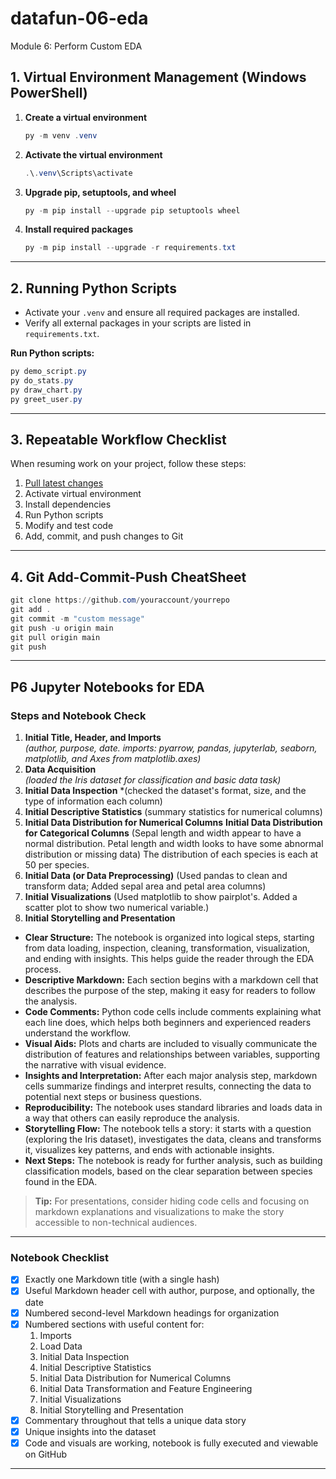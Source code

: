 # datafun-06-eda
Module 6: Perform Custom EDA

## 1. Virtual Environment Management (Windows PowerShell)

1. **Create a virtual environment**
   ```powershell
   py -m venv .venv
   ```

2. **Activate the virtual environment**
   ```powershell
   .\.venv\Scripts\activate
   ```

3. **Upgrade pip, setuptools, and wheel**
   ```powershell
   py -m pip install --upgrade pip setuptools wheel
   ```

4. **Install required packages**
   ```powershell
   py -m pip install --upgrade -r requirements.txt
   ```

---

## 2. Running Python Scripts

- Activate your `.venv` and ensure all required packages are installed.
- Verify all external packages in your scripts are listed in `requirements.txt`.

**Run Python scripts:**
```powershell
py demo_script.py
py do_stats.py
py draw_chart.py
py greet_user.py
```

---

## 3. Repeatable Workflow Checklist

When resuming work on your project, follow these steps:

1. [Pull latest changes](https://github.com/denisecase/pro-analytics-01/tree/main/03-repeatable-workflow)
2. Activate virtual environment
3. Install dependencies
4. Run Python scripts
5. Modify and test code
6. Add, commit, and push changes to Git

---

## 4. Git Add-Commit-Push CheatSheet

```powershell
git clone https://github.com/youraccount/yourrepo
git add .
git commit -m "custom message"
git push -u origin main
git pull origin main
git push
```

---

## P6 Jupyter Notebooks for EDA

### Steps and Notebook Check

1. **Initial Title, Header, and Imports**  
   *(author, purpose, date.  imports: pyarrow, pandas, jupyterlab, seaborn, matplotlib, and Axes from matplotlib.axes)*
2. **Data Acquisition**  
   *(loaded the Iris dataset for classification and basic data task)*
3. **Initial Data Inspection**
   *(checked the dataset's format, size, and the type of information each column)
4. **Initial Descriptive Statistics**
   (summary statistics for numerical columns)
5. **Initial Data Distribution for Numerical Columns**
   **Initial Data Distribution for Categorical Columns**
   (Sepal length and width appear to have a normal distribution. Petal length and width looks to have some abnormal distribution or missing data)
   The distribution of each species is each at 50 per species.
6. **Initial Data (or Data Preprocessing)**
   (Used pandas to clean and transform data; Added sepal area and petal area columns)
7. **Initial Visualizations**
   (Used matplotlib to show pairplot's.  Added a scatter plot to show two numerical variable.)
8. **Initial Storytelling and Presentation**

- **Clear Structure:** The notebook is organized into logical steps, starting from data loading, inspection, cleaning, transformation, visualization, and ending with insights. This helps guide the reader through the EDA process.
- **Descriptive Markdown:** Each section begins with a markdown cell that describes the purpose of the step, making it easy for readers to follow the analysis.
- **Code Comments:** Python code cells include comments explaining what each line does, which helps both beginners and experienced readers understand the workflow.
- **Visual Aids:** Plots and charts are included to visually communicate the distribution of features and relationships between variables, supporting the narrative with visual evidence.
- **Insights and Interpretation:** After each major analysis step, markdown cells summarize findings and interpret results, connecting the data to potential next steps or business questions.
- **Reproducibility:** The notebook uses standard libraries and loads data in a way that others can easily reproduce the analysis.
- **Storytelling Flow:** The notebook tells a story: it starts with a question (exploring the Iris dataset), investigates the data, cleans and transforms it, visualizes key patterns, and ends with actionable insights.
- **Next Steps:** The notebook is ready for further analysis, such as building classification models, based on the clear separation between species found in the EDA.

> **Tip:** For presentations, consider hiding code cells and focusing on markdown explanations and visualizations to make the story accessible to non-technical audiences.

---

### Notebook Checklist

- [x] Exactly one Markdown title (with a single hash)
- [x] Useful Markdown header cell with author, purpose, and optionally, the date
- [x] Numbered second-level Markdown headings for organization
- [x] Numbered sections with useful content for:
    1. Imports
    2. Load Data
    3. Initial Data Inspection
    4. Initial Descriptive Statistics
    5. Initial Data Distribution for Numerical Columns
    6. Initial Data Transformation and Feature Engineering
    7. Initial Visualizations
    8. Initial Storytelling and Presentation
- [x] Commentary throughout that tells a unique data story
- [x] Unique insights into the dataset
- [x] Code and visuals are working, notebook is fully executed and viewable on GitHub

---